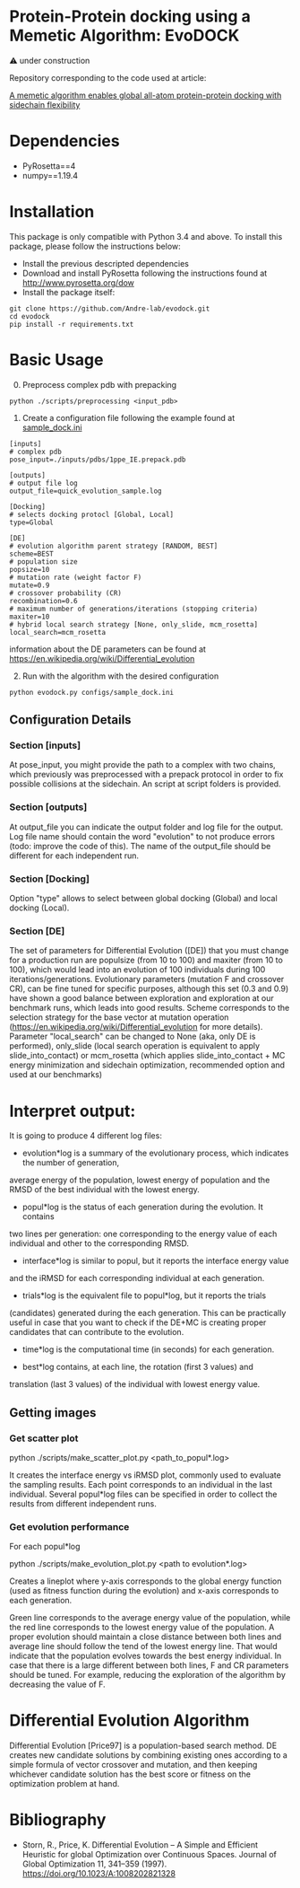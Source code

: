 
# Protein-Protein docking using a Memetic Algorithm: EvoDOCK

:warning: under construction


Repository corresponding to the code used at article: 

[A memetic algorithm enables global all-atom protein-protein docking with sidechain flexibility](https://www.biorxiv.org/content/10.1101/2021.04.12.437963v1)

# Dependencies

* PyRosetta==4
* numpy==1.19.4



# Installation

This package is only compatible with Python 3.4 and above. To install this package, please follow the instructions below:

* Install the previous descripted dependencies
* Download and install PyRosetta following the instructions found at http://www.pyrosetta.org/dow
* Install the package itself:

```console
git clone https://github.com/Andre-lab/evodock.git
cd evodock
pip install -r requirements.txt
```

# Basic Usage

0. Preprocess complex pdb with prepacking

```console
python ./scripts/preprocessing <input_pdb>
```


1. Create a configuration file following the example found at [sample\_dock.ini](https://github.com/Andre-lab/evodock/blob/2fbc755cf84f64641153ad75757ad4bb3bf6ff3f/configs/sample_dock.ini)

```dosini
[inputs]
# complex pdb
pose_input=./inputs/pdbs/1ppe_IE.prepack.pdb

[outputs]
# output file log
output_file=quick_evolution_sample.log

[Docking]
# selects docking protocl [Global, Local]
type=Global

[DE]
# evolution algorithm parent strategy [RANDOM, BEST] 
scheme=BEST
# population size
popsize=10
# mutation rate (weight factor F) 
mutate=0.9
# crossover probability (CR) 
recombination=0.6
# maximum number of generations/iterations (stopping criteria)
maxiter=10
# hybrid local search strategy [None, only_slide, mcm_rosetta]
local_search=mcm_rosetta

```
information about the DE parameters can be found at https://en.wikipedia.org/wiki/Differential_evolution


2. Run with the algorithm with the desired configuration

```console
python evodock.py configs/sample_dock.ini
```


## Configuration Details

### Section [inputs]

At pose\_input, you might provide the path to a complex with two
chains, which previously was preprocessed with a prepack protocol in order to fix possible collisions at the sidechain. An
script at script folders is provided. 

### Section [outputs]

At  output\_file you can indicate the output folder and log file for
the output. Log file name should contain the word "evolution" to not produce
errors (todo: improve the code of this). The name of the output\_file should be
different for each independent run. 


### Section [Docking]
Option "type" allows to select between global docking (Global) and local docking (Local).

### Section [DE]
The set of parameters for Differential Evolution ([DE])  that you must change for a production run are populsize (from 10 to 100) and maxiter (from 10 to 100),
which would lead into an evolution of 100 individuals during 100
iterations/generations. Evolutionary parameters (mutation F and crossover CR),
can be fine tuned for specific purposes, although this set (0.3 and 0.9) have
shown a good balance between exploration and exploration at our benchmark runs,
which leads into good results. Scheme corresponds to the selection strategy for
the base vector at mutation operation (https://en.wikipedia.org/wiki/Differential_evolution for more details).
Parameter "local\_search" can be changed to None (aka, only DE is performed),
only\_slide (local search operation is equivalent to apply slide\_into\_contact)
or mcm\_rosetta (which applies slide\_into\_contact + MC energy minimization and
sidechain optimization, recommended option and used at our benchmarks)


# Interpret output:

It is going to produce 4 different log files:

-   evolution\*log is a summary of the evolutionary process, which indicates the number of generation,

average energy of the population, lowest energy of population and the RMSD of the
best individual with the lowest energy.

-   popul\*log is the status of each generation during the evolution. It contains

two lines per generation: one corresponding to the energy value of each
individual and other to the corresponding RMSD.

-   interface\*log is similar to popul, but it reports the interface energy value

and the iRMSD for each corresponding individual at each generation.

-   trials\*log is the equivalent file to popul\*log, but it reports the trials

(candidates) generated during the each generation. This can be practically
useful in case that you want to check if the DE+MC is creating proper
candidates that can contribute to the evolution.

-   time\*log is the computational time (in seconds) for each generation.

-   best\*log contains, at each line, the rotation (first 3 values) and

translation (last 3 values) of the individual with lowest energy value. 


## Getting images

### Get scatter plot

python ./scripts/make\_scatter\_plot.py
<path\_to\_popul\*.log>

It creates the interface energy vs iRMSD plot,
commonly used to evaluate the sampling results. Each point
corresponds to an individual in the last individual. Several popul\*log files
can be specified in order to collect the results from different independent runs.


### Get evolution performance

For each popul\*log

python ./scripts/make\_evolution\_plot.py <path to evolution\*.log>

Creates a lineplot where y-axis corresponds to the global energy function (used
as fitness function during the evolution) and x-axis corresponds to each
generation.

Green line corresponds to the average energy value of the population, while the
red line corresponds to the lowest energy value of the population. A proper
evolution should maintain a close distance between both lines and average line
should follow the tend of the lowest energy line. That would indicate that the
population evolves towards the best energy individual. In case that there is a
large different between both lines, F and CR parameters should be tuned. For
example, reducing the exploration of the algorithm by decreasing the value of F.



# Differential Evolution Algorithm

Differential Evolution [Price97] is a population-based search method. DE creates new candidate solutions by combining existing ones according to a simple formula of vector crossover and mutation, and then keeping whichever candidate solution has the best score or fitness on the optimization problem at hand.



# Bibliography

* Storn, R., Price, K. Differential Evolution – A Simple and Efficient Heuristic for global Optimization over Continuous Spaces. Journal of Global Optimization 11, 341–359 (1997). https://doi.org/10.1023/A:1008202821328 
